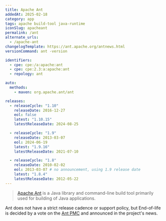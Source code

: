 ```yaml
---
title: Apache Ant
addedAt: 2025-02-18
category: app
tags: apache build-tool java-runtime
iconSlug: apacheant
permalink: /ant
alternate_urls:
  - /apache-ant
changelogTemplate: https://ant.apache.org/antnews.html
versionCommand: ant -version

identifiers:
  - cpe: cpe:/a:apache:ant
  - cpe: cpe:2.3:a:apache:ant
  - repology: ant

auto:
  methods:
    - maven: org.apache.ant/ant

releases:
  - releaseCycle: "1.10"
    releaseDate: 2016-12-27
    eol: false
    latest: "1.10.15"
    latestReleaseDate: 2024-08-25

  - releaseCycle: "1.9"
    releaseDate: 2013-03-07
    eol: 2024-06-19
    latest: "1.9.16"
    latestReleaseDate: 2021-07-10

  - releaseCycle: "1.8"
    releaseDate: 2010-02-02
    eol: 2013-03-07 # no announcement, using 1.9 release date
    latest: "1.8.4"
    latestReleaseDate: 2012-05-22
---
```


> [Apache Ant](https://ant.apache.org/) is a Java library and command-line build tool primarily used for building of Java applications.

Ant does not have a strict release cadence or support policy, but End-of-life is decided by a vote on the [Ant PMC](https://ant.apache.org/contributors.html) and announced in the project's news.
